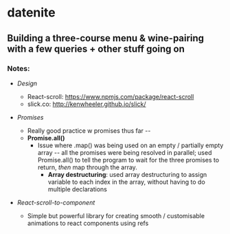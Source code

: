 # datenite

Building a three-course menu & wine-pairing with a few queries + other stuff going on
------

### Notes:

* *Design*
    * React-scroll: <https://www.npmjs.com/package/react-scroll>
    * slick.co: <http://kenwheeler.github.io/slick/>

* *Promises*
    * Really good practice w promises thus far -- 
    * **Promise.all()**
        * Issue where .map() was being used on an empty / partially empty array -- all the promises were being resolved in parallel; used Promise.all() to tell the program to wait for the three promises to return, *then* map through the array.
            * **Array destructuring**: used array destructuring to assign variable to each index in the array, without having to do multiple declarations

* *React-scroll-to-component*
   * Simple but powerful library for creating smooth / customisable animations to react components using refs
